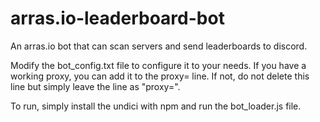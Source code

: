 # arras.io-leaderboard-bot
An arras.io bot that can scan servers and send leaderboards to discord.

Modify the bot_config.txt file to configure it to your needs. If you have a working proxy, you can add it to the proxy= line. If not, do not delete this line but simply leave the line as "proxy=".

To run, simply install the undici with npm and run the bot_loader.js file.
